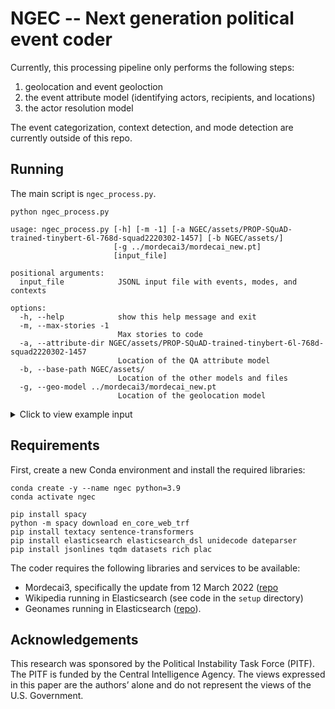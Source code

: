 # NGEC -- Next generation political event coder


Currently, this processing pipeline only performs the following steps:

1. geolocation and event geoloction
2. the event attribute model (identifying actors, recipients, and locations)
3. the actor resolution model

The event categorization, context detection, and mode detection are currently outside of this repo.

## Running

The main script is `ngec_process.py`.

```
python ngec_process.py

usage: ngec_process.py [-h] [-m -1] [-a NGEC/assets/PROP-SQuAD-trained-tinybert-6l-768d-squad2220302-1457] [-b NGEC/assets/]
                       [-g ../mordecai3/mordecai_new.pt]
                       [input_file]

positional arguments:
  input_file            JSONL input file with events, modes, and contexts

options:
  -h, --help            show this help message and exit
  -m, --max-stories -1
                        Max stories to code
  -a, --attribute-dir NGEC/assets/PROP-SQuAD-trained-tinybert-6l-768d-squad2220302-1457
                        Location of the QA attribute model
  -b, --base-path NGEC/assets/
                        Location of the other models and files
  -g, --geo-model ../mordecai3/mordecai_new.pt
                        Location of the geolocation model
```


<details>
  <summary>Click to view example input</summary>

```
{
  "id": "20190801-2227-8b13212ac6f6",
  "date": "2019-08-01",
  "event_type": [
    "ACCUSE",
    "REJECT",
    "THREATEN",
    "SANCTION"
  ],
  "event_mode": [],
  "event_text": "The Liberal Party, the largest opposition in Paraguay, .... ",
  "story_id": "EFESP00020190801ef8100001:50066618",
  "publisher": "translateme2-pt",
  "headline": "\nOposição confirma q...",
  "pub_date": "2019-08-01",
  "contexts": [
    "corruption"
  ],
  "version": "NGEC_coder-Vers001-b1-Run-001"
}
```
</details>


## Requirements 

First, create a new Conda environment and install the required libraries:

```
conda create -y --name ngec python=3.9 
conda activate ngec

pip install spacy
python -m spacy download en_core_web_trf
pip install textacy sentence-transformers
pip install elasticsearch elasticsearch_dsl unidecode dateparser
pip install jsonlines tqdm datasets rich plac 
```

The coder requires the following libraries and services to be available:

- Mordecai3, specifically the update from 12 March 2022 ([repo](https://github.com/ahalterman/mordecai3)
- Wikipedia running in Elasticsearch (see code in the `setup` directory)
- Geonames running in Elasticsearch ([repo](https://github.com/openeventdata/es-geonames/tree/es_7)).

## Acknowledgements

This research was sponsored by the Political Instability Task Force (PITF). The PITF is funded by
the Central Intelligence Agency. The views expressed in this paper are the authors’ alone and do not
represent the views of the U.S. Government.